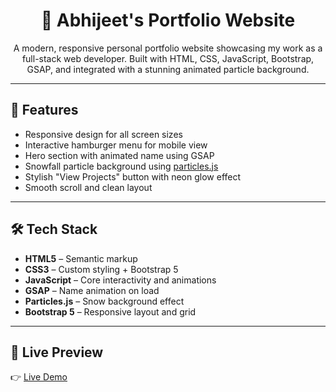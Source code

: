 <div align="center">

# 💼 Abhijeet's Portfolio Website

A modern, responsive personal portfolio website showcasing my work as a full-stack web developer. Built with HTML, CSS, JavaScript, Bootstrap, GSAP, and integrated with a stunning animated particle background.

</div>

---

## 🚀 Features

- Responsive design for all screen sizes  
- Interactive hamburger menu for mobile view  
- Hero section with animated name using GSAP  
- Snowfall particle background using [particles.js](http://vincentgarreau.com/particles.js/#snow)  
- Stylish "View Projects" button with neon glow effect  
- Smooth scroll and clean layout  

---

## 🛠️ Tech Stack

- **HTML5** – Semantic markup  
- **CSS3** – Custom styling + Bootstrap 5  
- **JavaScript** – Core interactivity and animations  
- **GSAP** – Name animation on load  
- **Particles.js** – Snow background effect  
- **Bootstrap 5** – Responsive layout and grid  

---

## 📸 Live Preview

👉 [Live Demo](https://abhijeetbhale.github.io/Portfolio/)

